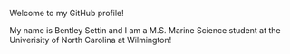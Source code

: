Welcome to my GitHub profile!

My name is Bentley Settin and I am a M.S. Marine Science student at the Univerisity of North Carolina at Wilmington!
